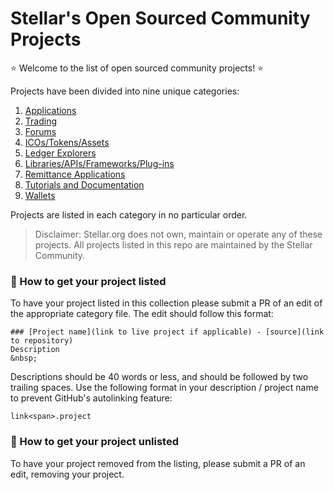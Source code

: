 # Stellar's Open Sourced Community Projects


⭐ Welcome to the list of open sourced community projects! ⭐
 
Projects have been divided into nine unique categories:
1. [Applications](Applications.md)
2. [Trading](Trading.md)
3. [Forums](Forums.md)
4. [ICOs/Tokens/Assets](ICOsAssetsAndMore.md)
5. [Ledger Explorers](LedgerExplorers.md)
6. [Libraries/APIs/Frameworks/Plug-ins](LibraryAPIsAndMore.md)
7. [Remittance Applications](Remittance.md)
8. [Tutorials and Documentation](TutorialsAndDocs.md)
9. [Wallets](Wallets.md)

Projects are listed in each category in no particular order. 

> Disclaimer: Stellar.org does not own, maintain or operate any of these projects. All projects listed in this repo are maintained by the Stellar Community.

### 🚀 How to get your project listed
To have your project listed in this collection please submit a PR of an edit of the appropriate category file. The edit should follow this format: 
 
    ### [Project name](link to live project if applicable) - [source](link to repository)   
    Description 
    &nbsp;

Descriptions should be 40 words or less, and should be followed by two trailing spaces. Use the following format in your description / project name to prevent GitHub's autolinking feature:

    link<span>.project

### 🚀 How to get your project unlisted
To have your project removed from the listing, please submit a PR of an edit, removing your project. 



